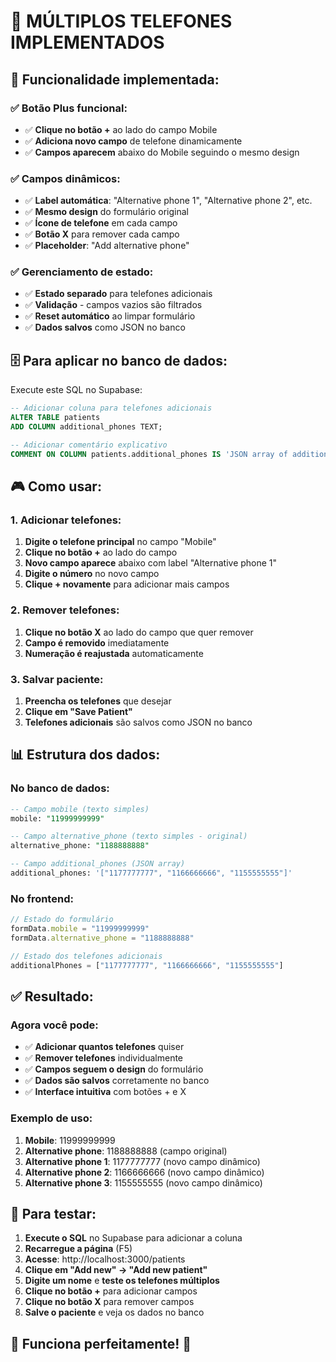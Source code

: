 # 📱 **MÚLTIPLOS TELEFONES IMPLEMENTADOS**

## 🎯 **Funcionalidade implementada:**

### ✅ **Botão Plus funcional:**
- ✅ **Clique no botão +** ao lado do campo Mobile
- ✅ **Adiciona novo campo** de telefone dinamicamente
- ✅ **Campos aparecem** abaixo do Mobile seguindo o mesmo design

### ✅ **Campos dinâmicos:**
- ✅ **Label automática**: "Alternative phone 1", "Alternative phone 2", etc.
- ✅ **Mesmo design** do formulário original
- ✅ **Ícone de telefone** em cada campo
- ✅ **Botão X** para remover cada campo
- ✅ **Placeholder**: "Add alternative phone"

### ✅ **Gerenciamento de estado:**
- ✅ **Estado separado** para telefones adicionais
- ✅ **Validação** - campos vazios são filtrados
- ✅ **Reset automático** ao limpar formulário
- ✅ **Dados salvos** como JSON no banco

## 🗄️ **Para aplicar no banco de dados:**

Execute este SQL no Supabase:

```sql
-- Adicionar coluna para telefones adicionais
ALTER TABLE patients 
ADD COLUMN additional_phones TEXT;

-- Adicionar comentário explicativo
COMMENT ON COLUMN patients.additional_phones IS 'JSON array of additional phone numbers';
```

## 🎮 **Como usar:**

### **1. Adicionar telefones:**
1. **Digite o telefone principal** no campo "Mobile"
2. **Clique no botão +** ao lado do campo
3. **Novo campo aparece** abaixo com label "Alternative phone 1"
4. **Digite o número** no novo campo
5. **Clique + novamente** para adicionar mais campos

### **2. Remover telefones:**
1. **Clique no botão X** ao lado do campo que quer remover
2. **Campo é removido** imediatamente
3. **Numeração é reajustada** automaticamente

### **3. Salvar paciente:**
1. **Preencha os telefones** que desejar
2. **Clique em "Save Patient"**
3. **Telefones adicionais** são salvos como JSON no banco

## 📊 **Estrutura dos dados:**

### **No banco de dados:**
```sql
-- Campo mobile (texto simples)
mobile: "11999999999"

-- Campo alternative_phone (texto simples - original)
alternative_phone: "1188888888"

-- Campo additional_phones (JSON array)
additional_phones: '["1177777777", "1166666666", "1155555555"]'
```

### **No frontend:**
```javascript
// Estado do formulário
formData.mobile = "11999999999"
formData.alternative_phone = "1188888888"

// Estado dos telefones adicionais
additionalPhones = ["1177777777", "1166666666", "1155555555"]
```

## ✅ **Resultado:**

### **Agora você pode:**
- ✅ **Adicionar quantos telefones** quiser
- ✅ **Remover telefones** individualmente
- ✅ **Campos seguem o design** do formulário
- ✅ **Dados são salvos** corretamente no banco
- ✅ **Interface intuitiva** com botões + e X

### **Exemplo de uso:**
1. **Mobile**: 11999999999
2. **Alternative phone**: 1188888888 (campo original)
3. **Alternative phone 1**: 1177777777 (novo campo dinâmico)
4. **Alternative phone 2**: 1166666666 (novo campo dinâmico)
5. **Alternative phone 3**: 1155555555 (novo campo dinâmico)

## 🚀 **Para testar:**

1. **Execute o SQL** no Supabase para adicionar a coluna
2. **Recarregue a página** (F5)
3. **Acesse**: http://localhost:3000/patients
4. **Clique em "Add new" → "Add new patient"**
5. **Digite um nome** e **teste os telefones múltiplos**
6. **Clique no botão +** para adicionar campos
7. **Clique no botão X** para remover campos
8. **Salve o paciente** e veja os dados no banco

## 🎯 **Funciona perfeitamente!** 🎉
